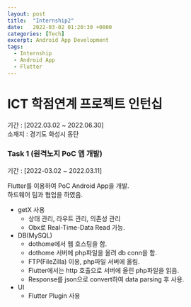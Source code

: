 ```yaml
---
layout: post
title:  "Internship2"
date:   2022-03-02 01:20:30 +0800
categories: [Tech]
excerpt: Android App Development
tags:
  - Internship
  - Android App
  - Flutter
---
```


# ICT 학점연계 프로젝트 인턴십

기간 : [2022.03.02 ~ 2022.06.30]  
소재지 : 경기도 화성시 동탄  

### Task 1 (원격노지 PoC 앱 개발)  

기간 : [2022-03.02 ~ 2022.03.11]  

Flutter를 이용하여 PoC Android App을 개발.  
하드웨어 팀과 협업을 하였음.  

- getX 사용
  - 상태 관리, 라우트 관리, 의존성 관리  
  - Obx로 Real-Time-Data Read 가능.  
- DB(MySQL)
  - dothome에서 웹 호스팅을 함.  
  - dothome 서버에 php파일을 올려 db conn을 함.  
  - FTP(FileZilla) 이용, php파일 서버에 올림.  
  - Flutter에서는 http 호출으로 서버에 올린 php파일을 읽음.  
  - Response를 json으로 convert하여 data parsing 후 사용.  
- UI
  - Flutter Plugin 사용  